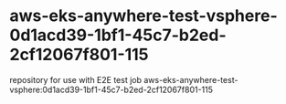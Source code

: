 # aws-eks-anywhere-test-vsphere-0d1acd39-1bf1-45c7-b2ed-2cf12067f801-115
repository for use with E2E test job aws-eks-anywhere-test-vsphere:0d1acd39-1bf1-45c7-b2ed-2cf12067f801-115
